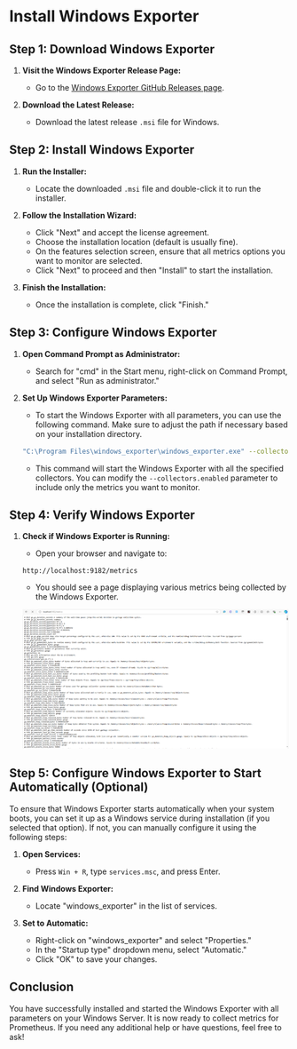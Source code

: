 # Install Windows Exporter

## Step 1: Download Windows Exporter

1. **Visit the Windows Exporter Release Page:**

   - Go to the [Windows Exporter GitHub Releases page](https://github.com/prometheus-community/windows_exporter/releases).
2. **Download the Latest Release:**

   - Download the latest release `.msi` file for Windows.

## Step 2: Install Windows Exporter

1. **Run the Installer:**

   - Locate the downloaded `.msi` file and double-click it to run the installer.
2. **Follow the Installation Wizard:**

   - Click "Next" and accept the license agreement.
   - Choose the installation location (default is usually fine).
   - On the features selection screen, ensure that all metrics options you want to monitor are selected.
   - Click "Next" to proceed and then "Install" to start the installation.
3. **Finish the Installation:**

   - Once the installation is complete, click "Finish."

## Step 3: Configure Windows Exporter

1. **Open Command Prompt as Administrator:**

   - Search for "cmd" in the Start menu, right-click on Command Prompt, and select "Run as administrator."
2. **Set Up Windows Exporter Parameters:**

   - To start the Windows Exporter with all parameters, you can use the following command. Make sure to adjust the path if necessary based on your installation directory.

   ```bash
   "C:\Program Files\windows_exporter\windows_exporter.exe" --collectors.enabled "cpu,cs,logical_disk,memory,net,os,system,service" --web.listen-address ":9182" --web.telemetry-path "/metrics"
   ```

   - This command will start the Windows Exporter with all the specified collectors. You can modify the `--collectors.enabled` parameter to include only the metrics you want to monitor.

## Step 4: Verify Windows Exporter

1. **Check if Windows Exporter is Running:**

   - Open your browser and navigate to:

   ```
   http://localhost:9182/metrics
   ```

   - You should see a page displaying various metrics being collected by the Windows Exporter.

   ![img](./images/exporter.png)

## Step 5: Configure Windows Exporter to Start Automatically (Optional)

To ensure that Windows Exporter starts automatically when your system boots, you can set it up as a Windows service during installation (if you selected that option). If not, you can manually configure it using the following steps:

1. **Open Services:**

   - Press `Win + R`, type `services.msc`, and press Enter.
2. **Find Windows Exporter:**

   - Locate "windows_exporter" in the list of services.
3. **Set to Automatic:**

   - Right-click on "windows_exporter" and select "Properties."
   - In the "Startup type" dropdown menu, select "Automatic."
   - Click "OK" to save your changes.

## Conclusion

You have successfully installed and started the Windows Exporter with all parameters on your Windows Server. It is now ready to collect metrics for Prometheus. If you need any additional help or have questions, feel free to ask!
